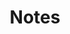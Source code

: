 ---
linktitle: Notes
menu:
  main:
    parent: Notes
  after:
    name: notes
    weight: 1
title: Notes
bookCollapseSection: true
---